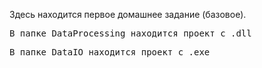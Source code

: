 Здесь находится первое домашнее задание (базовое). 
<pre>В папке DataProcessing находится проект c .dll</pre>
<pre>В папке DataIO находится проект c .exe</pre>
